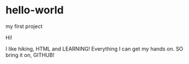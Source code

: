 # hello-world
my first project

Hi!

I like hiking, HTML and LEARNING!  Everything I can get my hands on.  SO bring it on, GITHUB!
